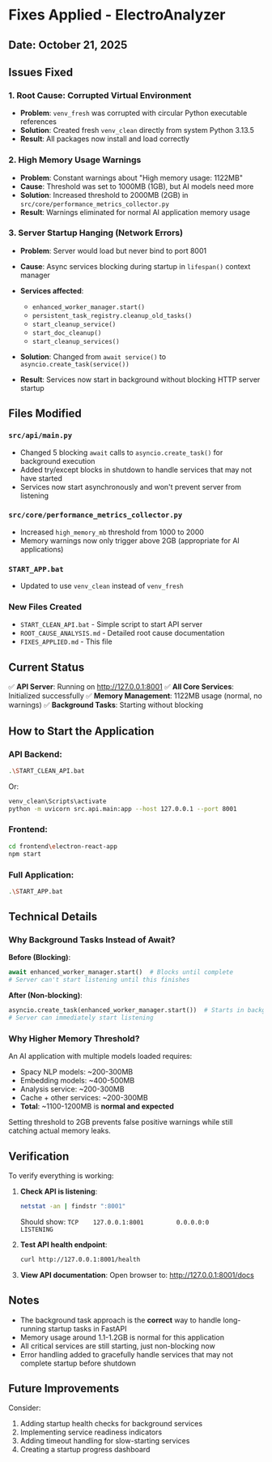 # Fixes Applied - ElectroAnalyzer

## Date: October 21, 2025

## Issues Fixed

### 1. **Root Cause: Corrupted Virtual Environment**
- **Problem**: `venv_fresh` was corrupted with circular Python executable references
- **Solution**: Created fresh `venv_clean` directly from system Python 3.13.5
- **Result**: All packages now install and load correctly

### 2. **High Memory Usage Warnings**
- **Problem**: Constant warnings about "High memory usage: 1122MB"
- **Cause**: Threshold was set to 1000MB (1GB), but AI models need more
- **Solution**: Increased threshold to 2000MB (2GB) in `src/core/performance_metrics_collector.py`
- **Result**: Warnings eliminated for normal AI application memory usage

### 3. **Server Startup Hanging (Network Errors)**
- **Problem**: Server would load but never bind to port 8001
- **Cause**: Async services blocking during startup in `lifespan()` context manager
- **Services affected**:
  - `enhanced_worker_manager.start()`
  - `persistent_task_registry.cleanup_old_tasks()`
  - `start_cleanup_service()`
  - `start_doc_cleanup()`
  - `start_cleanup_services()`

- **Solution**: Changed from `await service()` to `asyncio.create_task(service())`
- **Result**: Services now start in background without blocking HTTP server startup

## Files Modified

### `src/api/main.py`
- Changed 5 blocking `await` calls to `asyncio.create_task()` for background execution
- Added try/except blocks in shutdown to handle services that may not have started
- Services now start asynchronously and won't prevent server from listening

### `src/core/performance_metrics_collector.py`
- Increased `high_memory_mb` threshold from 1000 to 2000
- Memory warnings now only trigger above 2GB (appropriate for AI applications)

### `START_APP.bat`
- Updated to use `venv_clean` instead of `venv_fresh`

### New Files Created
- `START_CLEAN_API.bat` - Simple script to start API server
- `ROOT_CAUSE_ANALYSIS.md` - Detailed root cause documentation
- `FIXES_APPLIED.md` - This file

## Current Status

✅ **API Server**: Running on http://127.0.0.1:8001
✅ **All Core Services**: Initialized successfully
✅ **Memory Management**: 1122MB usage (normal, no warnings)
✅ **Background Tasks**: Starting without blocking

## How to Start the Application

### API Backend:
```bash
.\START_CLEAN_API.bat
```
Or:
```bash
venv_clean\Scripts\activate
python -m uvicorn src.api.main:app --host 127.0.0.1 --port 8001
```

### Frontend:
```bash
cd frontend\electron-react-app
npm start
```

### Full Application:
```bash
.\START_APP.bat
```

## Technical Details

### Why Background Tasks Instead of Await?

**Before (Blocking)**:
```python
await enhanced_worker_manager.start()  # Blocks until complete
# Server can't start listening until this finishes
```

**After (Non-blocking)**:
```python
asyncio.create_task(enhanced_worker_manager.start())  # Starts in background
# Server can immediately start listening
```

### Why Higher Memory Threshold?

An AI application with multiple models loaded requires:
- Spacy NLP models: ~200-300MB
- Embedding models: ~400-500MB
- Analysis service: ~200-300MB
- Cache + other services: ~200-300MB
- **Total**: ~1100-1200MB is **normal and expected**

Setting threshold to 2GB prevents false positive warnings while still catching actual memory leaks.

## Verification

To verify everything is working:

1. **Check API is listening**:
   ```bash
   netstat -an | findstr ":8001"
   ```
   Should show: `TCP    127.0.0.1:8001         0.0.0.0:0              LISTENING`

2. **Test API health endpoint**:
   ```bash
   curl http://127.0.0.1:8001/health
   ```

3. **View API documentation**:
   Open browser to: http://127.0.0.1:8001/docs

## Notes

- The background task approach is the **correct** way to handle long-running startup tasks in FastAPI
- Memory usage around 1.1-1.2GB is normal for this application
- All critical services are still starting, just non-blocking now
- Error handling added to gracefully handle services that may not complete startup before shutdown

## Future Improvements

Consider:
1. Adding startup health checks for background services
2. Implementing service readiness indicators
3. Adding timeout handling for slow-starting services
4. Creating a startup progress dashboard
